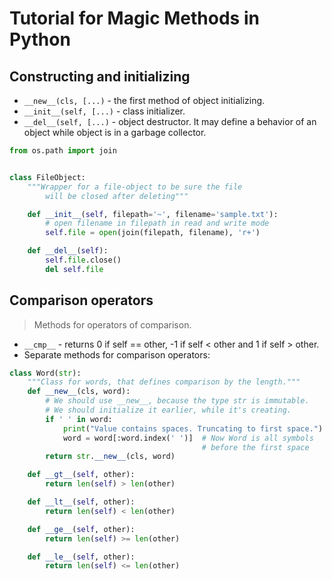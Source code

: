 # Tutorial for Magic Methods in Python

## Constructing and initializing
* ```__new__(cls, [...)``` - the first method of object initializing.
* ```__init__(self, [...)``` - class initializer.
* ```__del__(self, [...)``` - object destructor. It may define a behavior
    of an object while object is in a garbage collector.

```python
from os.path import join


class FileObject:
    """Wrapper for a file-object to be sure the file
        will be closed after deleting"""

    def __init__(self, filepath='~', filename='sample.txt'):
        # open filename in filepath in read and write mode
        self.file = open(join(filepath, filename), 'r+')

    def __del__(self):
        self.file.close()
        del self.file
```

## Comparison operators
> Methods for operators of comparison.

* ```__cmp__``` - returns 0 if self == other, -1 if self < other and 1 if 
  self > other.
* Separate methods for comparison operators:

```python
class Word(str):
    """Class for words, that defines comparison by the length."""
    def __new__(cls, word):
        # We should use __new__, because the type str is immutable.
        # We should initialize it earlier, while it's creating.
        if ' ' in word:
            print("Value contains spaces. Truncating to first space.")
            word = word[:word.index(' ')]  # Now Word is all symbols 
                                           # before the first space
        return str.__new__(cls, word)

    def __gt__(self, other):
        return len(self) > len(other)

    def __lt__(self, other):
        return len(self) < len(other)

    def __ge__(self, other):
        return len(self) >= len(other)

    def __le__(self, other):
        return len(self) <= len(other)
```